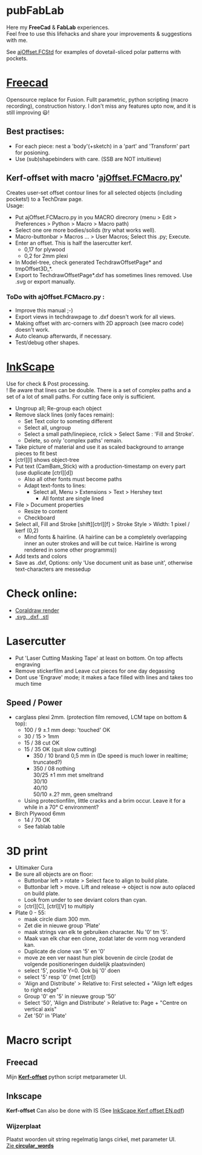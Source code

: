 # pubFabLab
Here my **FreeCad** & **FabLab** experiences.  
Feel free to use this lifehacks and share your improvements & suggestions with me.

See [ajOffset.FCStd](https://github.com/gitAjjk/pubFabLab/blob/main/ajOffset.FCStd) for examples of dovetail-sliced polar patterns with pockets.

# [Freecad](https://www.freecad.org/)
Opensource replace for Fusion. Fullt parametric, python scripting (macro recording), construction history. I don't miss any features upto now, and it is still improving 😃!  
## Best practises:
  - For each piece: nest a 'body'(+sketch) in a 'part' and 'Transform' part for posioning.
  - Use (sub)shapebinders with care. (SSB are NOT intuitieve)
## **Kerf-offset** with macro '[ajOffset.FCMacro.py](https://github.com/gitAjjk/pubFabLab/blob/main/ajOffset.FCMacro.py)'
Creates user-set offset contour lines for all selected objects (including pockets!) to a TechDraw page.  
Usage:  
- Put ajOffset.FCMacro.py in you MACRO direcrory (menu > Edit > Preferences > Python > Macro > Macro path) 
- Select one ore more bodies/solids (try what works well).
- Macro-buttonbar > Macros ... > User Macros; Select this .py; Execute.
- Enter an offset. This is half the lasercutter kerf.
  - 0,17 for plywood
  - 0,2 for 2mm plexi
- In Model-tree, check generated TechdrawOffsetPage* and tmpOffset3D_*.
- Export to TechdrawOffsetPage*.dxf has sometimes lines removed. Use .svg or export manually. 
### ToDo with ajOffset.FCMacro.py :
  - Improve this manual ;-)
  - Export views in techdrawpage to .dxf doesn't work for all views.
  - Making offset with arc-corners with 2D approach (see macro code) doesn't work.
  - Auto cleanup afterwards, if necessary.
  - Test/debug other shapes.

# [InkScape](https://inkscape.org/)
Use for check & Post processing.  
! Be aware that lines can be double. There is a set of complex paths and a set of a lot of small paths. For cutting face only is sufficient.  
- Ungroup all; Re-group each object  
- Remove slack lines (only faces remain):
  - Set Text color to someting different      
  - Select all, ungroup 
  - Select a small path/linepiece, rclick > Select Same : 'Fill and Stroke'.
  - Delete, so only 'complex paths' remain.  
- Take picture of material and use it as scaled background to arrange pieces to fit best  
- [ctrl][l] shows object-tree  
- Put text (CamBam_Stick) with a production-timestamp on every part (use duplicate [ctrl][d])
  - Also all other fonts must become paths  
  - Adapt text-fonts to lines:
    - Select all, Menu > Extensions > Text > Hershey text
      - All fontst are single lined
- File > Document properties
  - Resize to content
  - Checkboard
- Select all, Fill and Stroke [shift][ctrl][f] > Stroke Style > Width: 1 pixel / kerf (0,2)  
  - Mind fonts & hairline. (A hairline can be a completely overlapping inner an outer strokes and will be cut twice. Hairline is wrong rendered in some other programms))
- Add texts and colors 
- Save as .dxf, Options: only 'Use document unit as base unit', otherwise text-characters are messedup

# Check online:
  - [Coraldraw render](https://fixthephoto.com/nl/corel-draw-online-editor.html)
  - [.svg, .dxf, .stl](https://sharecad.org/)  

# Lasercutter
- Put 'Laser Cutting Masking Tape' at least on bottom. On top affects engraving  
- Remove stickerfilm and Leave cut pieces for one day degassing  
- Dont use 'Engrave' mode; it makes a face filled with lines and takes too much time  

## Speed / Power  
- carglass plexi 2mm. (protection film removed, LCM tape on bottom & top):  
	- 100 / 9  ±.1 mm deep: 'touched' OK  
	- 30 / 15   > 1mm  
	- 15 / 38  cut OK  
  - 15 / 35	OK	(quit slow cutting)
	- 350 / 10 brand 0,5 mm in (De speed is much lower in realtime; truncated?)  
	- 350 / 08 nothing  
		30/25 ±1 mm met smeltrand  
		30/10   
		40/10  
		50/10 ±.2? mm, geen smeltrand
  - Using protectionfilm, little cracks and a brim occur. Leave it for a while in a 70° C environment? 
- Birch Plywood 6mm
  - 14 / 70	OK
  - See fablab table  

# 3D print
- Ultimaker Cura
- Be sure all objects are on floor:
  - Buttonbar left > rotate > Select face to align to build plate.
  - Buttonbar left > move. Lift and release -> object is now auto oplaced on build plate.
  - Look from under to see deviant colors than cyan.
  - [ctrl][C], [ctrl][V] to multiply
- Plate 0 - 55:
  - maak circle diam 300 mm.
  - Zet die in nieuwe group 'Plate'
  - maak strings van elk te gebruiken character. Nu '0' tm '5'.
  - Maak van elk char een clone, zodat later de vorm nog veranderd kan.
  - Duplicate de clone van '5' en '0'
  - move ze een ver naast hun plek bovenin de circle (zodat de volgende positioneringen duidelijk plaatsvinden)
  - select '5', positie Y=0. Ook bij '0' doen
  - select '5' resp '0' (met [ctrl])
  - 'Align and Distribute' > Relative to: First selected + "Align left edges to right edge"
  - Group '0' en '5' in nieuwe group '50'
  - Select '50', 'Align and Distribute' > Relative to: Page + "Centre on vertical axis"
  - Zet '50' in 'Plate'

# Macro script
## Freecad
Mijn [**Kerf-offset**](https://github.com/gitAjjk/pubFabLab/blob/main/Kerf-offset%20FC/ajOffset.FCMacro.py) python script metparameter UI.  
## Inkscape
**Kerf-offset** Can also be done with IS (See [InkScape Kerf offset EN.pdf](https://github.com/gitAjjk/pubFabLab/blob/main/InkScape%20Kerf%20offset%20EN%200.2.pdf))
### Wijzerplaat
Plaatst woorden uit string regelmatig langs cirkel, met parameter UI.  
[Zie **circular_words**](https://github.com/gitAjjk/pubFabLab/blob/main/CircularWords/readme.rd)

